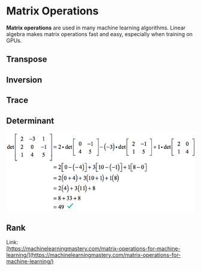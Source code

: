 # Matrix Operations

**Matrix operations** are used in many machine learning algorithms. Linear algebra makes matrix operations fast and easy, especially when training on GPUs.

## Transpose

## Inversion

## Trace

## Determinant

![Calculating determinant of a matrix](../../../.gitbook/assets/determinant.png)

## Rank

Link:  
[https://machinelearningmastery.com/matrix-operations-for-machine-learning/](https://machinelearningmastery.com/matrix-operations-for-machine-learning/)

